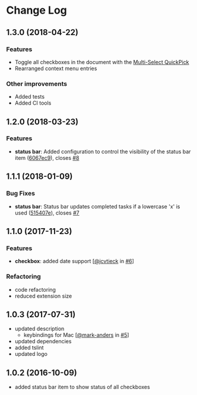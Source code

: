 # Change Log

## 1.3.0 (2018-04-22)
### Features
- Toggle all checkboxes in the document with the [Multi-Select QuickPick](https://github.com/PKief/vscode-markdown-checkbox/blob/master/README.md#pick-checkboxes)
- Rearranged context menu entries

### Other improvements
- Added tests
- Added CI tools

## 1.2.0 (2018-03-23)
### Features
- **status bar**: Added configuration to control the visibility of the status bar item ([6067ec9](https://github.com/PKief/vscode-markdown-checkbox/commit/6067ec9)), closes [#8](https://github.com/PKief/vscode-markdown-checkbox/issues/8)

## 1.1.1 (2018-01-09)
### Bug Fixes
- **status bar**: Status bar updates completed tasks if a lowercase 'x' is used ([515407e](https://github.com/PKief/vscode-markdown-checkbox/commit/515407e)), closes [#7](https://github.com/PKief/vscode-markdown-checkbox/issues/7)

## 1.1.0 (2017-11-23)
### Features
- **checkbox**: added date support [[@jcvtieck](https://github.com/jcvtieck) in [#6](https://github.com/PKief/vscode-markdown-checkbox/pull/6)]

### Refactoring
- code refactoring
- reduced extension size

## 1.0.3 (2017-07-31)
- updated description
    - keybindings for Mac [[@mark-anders](https://github.com/mark-anders) in [#5](https://github.com/PKief/vscode-markdown-checkbox/pull/5)]
- updated dependencies
- added tslint
- updated logo

## 1.0.2 (2016-10-09)
- added status bar item to show status of all checkboxes